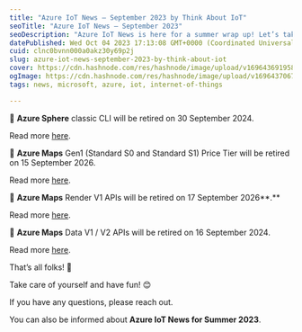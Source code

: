 ```yaml
---
title: "Azure IoT News – September 2023 by Think About IoT"
seoTitle: "Azure IoT News – September 2023"
seoDescription: "Azure IoT News is here for a summer wrap up! Let’s take a look at the news of September 2023 together."
datePublished: Wed Oct 04 2023 17:13:08 GMT+0000 (Coordinated Universal Time)
cuid: clnc0bvnn000a0akz30y69p2j
slug: azure-iot-news-september-2023-by-think-about-iot
cover: https://cdn.hashnode.com/res/hashnode/image/upload/v1696436919585/a7664fea-9163-40c2-9f53-23a56d4ed491.png
ogImage: https://cdn.hashnode.com/res/hashnode/image/upload/v1696437067472/3323ae3c-7818-4180-98fe-03a8bb8d6b94.png
tags: news, microsoft, azure, iot, internet-of-things

---
```


🔸 **Azure Sphere** classic CLI will be retired on 30 September 2024.

Read more [here](https://azure.microsoft.com/en-gb/updates/important-notice-azure-product-retirement-end-of-life-announcement-of-azure-sphere-classic-cli-on-30-september-2024-replace-w/?wt.mc_id=studentamb_3012).

🔸 **Azure Maps** Gen1 (Standard S0 and Standard S1) Price Tier will be retired on 15 September 2026.

Read more [here](https://azure.microsoft.com/en-gb/updates/azure-maps-gen1-price-tier-retirement/?wt.mc_id=studentamb_3012).

🔸 **Azure Maps** Render V1 APIs will be retired on 17 September 2026**.**

Read more [here](https://azure.microsoft.com/en-gb/updates/azure-maps-render-v1-apis-will-be-retired-on-17-september-2026/?wt.mc_id=studentamb_3012).

🔸 **Azure Maps** Data V1 / V2 APIs will be retired on 16 September 2024.

Read more [here](https://azure.microsoft.com/en-gb/updates/azure-maps-data-v1-v2-apis-will-be-retired-on-16-september-2024/?wt.mc_id=studentamb_3012).

That’s all folks! 👋

Take care of yourself and have fun! 😊

If you have any questions, please reach out.

You can also be informed about **Azure IoT News for Summer 2023**.